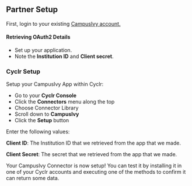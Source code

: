 
## Partner Setup

First, login to your existing [CampusIvy account.](http://www.campusivy.com/client-login/)

#### Retrieving OAuth2 Details

*   Set up your application.
*   Note the **Institution ID** and **Client secret**.

### Cyclr Setup

Setup your CampusIvy App within Cyclr:

*   Go to your **Cyclr Console**
*   Click the **Connectors** menu along the top
*   Choose Connector Library
*   Scroll down to **CampusIvy**
*   Click the **Setup** button

Enter the following values:

**Client ID**:  The Institution ID that we retrieved from the app that we made.

**Client Secret**:  The secret that we retrieved from the app that we made.


Your CampusIvy Connector is now setup! You can test it by installing it in one of your Cyclr accounts and executing one of the methods to confirm it can return some data.
